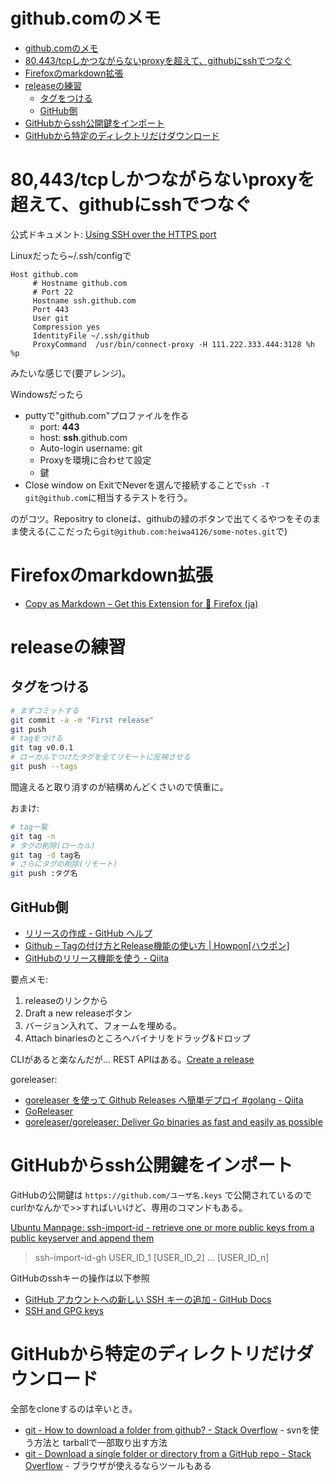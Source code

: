 # github.comのメモ

- [github.comのメモ](#githubcomのメモ)
- [80,443/tcpしかつながらないproxyを超えて、githubにsshでつなぐ](#80443tcpしかつながらないproxyを超えてgithubにsshでつなぐ)
- [Firefoxのmarkdown拡張](#firefoxのmarkdown拡張)
- [releaseの練習](#releaseの練習)
  - [タグをつける](#タグをつける)
  - [GitHub側](#github側)
- [GitHubからssh公開鍵をインポート](#githubからssh公開鍵をインポート)
- [GitHubから特定のディレクトリだけダウンロード](#githubから特定のディレクトリだけダウンロード)



# 80,443/tcpしかつながらないproxyを超えて、githubにsshでつなぐ

公式ドキュメント: [Using SSH over the HTTPS port](https://help.github.com/articles/using-ssh-over-the-https-port/)

Linuxだったら~/.ssh/configで
```
Host github.com
     # Hostname github.com
     # Port 22
     Hostname ssh.github.com
     Port 443
     User git
     Compression yes
     IdentityFile ~/.ssh/github
     ProxyCommand  /usr/bin/connect-proxy -H 111.222.333.444:3128 %h %p
```
みたいな感じで(要アレンジ)。


Windowsだったら
* puttyで"github.com"プロファイルを作る
  - port: **443**
  - host: **ssh**.github.com
  - Auto-login username: git
  - Proxyを環境に合わせて設定
  - 鍵
* Close window on ExitでNeverを選んで接続することで`ssh -T git@github.com`に相当するテストを行う。

のがコツ。Repositry to cloneは、githubの緑のボタンで出てくるやつをそのまま使える(ここだったら`git@github.com:heiwa4126/some-notes.git`で)

# Firefoxのmarkdown拡張

- [Copy as Markdown – Get this Extension for 🦊 Firefox (ja)](https://addons.mozilla.org/ja/firefox/addon/copy-as-markdown/)


# releaseの練習

## タグをつける

``` bash
# まずコミットする
git commit -a -m "First release"
git push
# tagをつける
git tag v0.0.1
# ローカルでつけたタグを全てリモートに反映させる
git push --tags
```

間違えると取り消すのが結構めんどくさいので慎重に。

おまけ:
``` bash
# tag一覧
git tag -n
# タグの削除(ローカル)
git tag -d tag名
# さらにタグの削除(リモート)
git push :タグ名
```

## GitHub側

- [リリースの作成 - GitHub ヘルプ](https://help.github.com/ja/articles/creating-releases)
- [Github – Tagの付け方とRelease機能の使い方 | Howpon[ハウポン]](https://howpon.com/7676)
- [GitHubのリリース機能を使う - Qiita](https://qiita.com/todogzm/items/db9f5f2cedf976379f84)

要点メモ:

1. releaseのリンクから
2. Draft a new releaseボタン
3. バージョン入れて、フォームを埋める。
4. Attach binariesのところへバイナリをドラッグ&ドロップ

CLIがあると楽なんだが...
REST APIはある。[Create a release](https://developer.github.com/v3/repos/releases/#create-a-release)

goreleaser:
- [goreleaser を使って Github Releases へ簡単デプロイ #golang - Qiita](https://qiita.com/ynozue/items/f939cff562ec782b33f0)
- [GoReleaser](https://goreleaser.com/)
- [goreleaser/goreleaser: Deliver Go binaries as fast and easily as possible](https://github.com/goreleaser/goreleaser)


# GitHubからssh公開鍵をインポート

GitHubの公開鍵は `https://github.com/ユーザ名.keys` で公開されているので curlかなんかで>>すればいいけど、専用のコマンドもある。

[Ubuntu Manpage: ssh-import-id - retrieve one or more public keys from a public keyserver and append them](http://manpages.ubuntu.com/manpages/xenial/man1/ssh-import-id.1.html)

>  ssh-import-id-gh USER_ID_1 [USER_ID_2] ... [USER_ID_n]

GitHubのsshキーの操作は以下参照
- [GitHub アカウントへの新しい SSH キーの追加 - GitHub Docs](https://docs.github.com/ja/free-pro-team@latest/github/authenticating-to-github/adding-a-new-ssh-key-to-your-github-account)
- [SSH and GPG keys](https://github.com/settings/keys)


# GitHubから特定のディレクトリだけダウンロード

全部をcloneするのは辛いとき。

- [git - How to download a folder from github? - Stack Overflow](https://stackoverflow.com/questions/33066582/how-to-download-a-folder-from-github) - svnを使う方法と tarballで一部取り出す方法
- [git - Download a single folder or directory from a GitHub repo - Stack Overflow](https://stackoverflow.com/questions/7106012/download-a-single-folder-or-directory-from-a-github-repo) - ブラウザが使えるならツールもある
